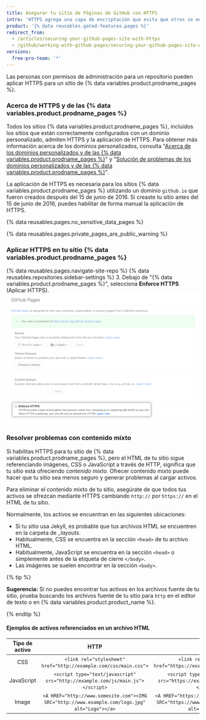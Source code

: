 ```yaml
---
title: Asegurar tu sitio de Páginas de GitHub con HTTPS
intro: 'HTTPS agrega una capa de encriptación que evita que otros se entrometan o manipulen el tráfico en tu sitio. Puedes aplicar HTTPS en tu sitio {% data variables.product.prodname_pages %} para redirigir de forma transparente todas las solicitudes de HTTP a HTTPS.'
product: '{% data reusables.gated-features.pages %}'
redirect_from:
  - /articles/securing-your-github-pages-site-with-https
  - /github/working-with-github-pages/securing-your-github-pages-site-with-https
versions:
  free-pro-team: '*'
---
```

Las personas con permisos de administración para un repositorio pueden aplicar HTTPS para un sitio de {% data variables.product.prodname_pages %}.

### Acerca de HTTPS y de las {% data variables.product.prodname_pages %}

Todos los sitios {% data variables.product.prodname_pages %}, incluidos los sitios que están correctamente configurados con un dominio personalizado, admiten HTTPS y la aplicación de HTTPS. Para obtener más información acerca de los dominios personalizados, consulta "[Acerca de los dominios personalizados y de las {% data variables.product.prodname_pages %}](/articles/about-custom-domains-and-github-pages)" y "[Solución de problemas de los dominios personalizados y de las {% data variables.product.prodname_pages %}](/articles/troubleshooting-custom-domains-and-github-pages#https-errors)".

La aplicación de HTTPS es necesaria para los sitios {% data variables.product.prodname_pages %} utilizando un dominio `github.io` que fueron creados después del 15 de junio de 2016. Si creaste tu sitio antes del 15 de junio de 2016, puedes habilitar de forma manual la aplicación de HTTPS.

{% data reusables.pages.no_sensitive_data_pages %}

{% data reusables.pages.private_pages_are_public_warning %}

### Aplicar HTTPS en tu sitio {% data variables.product.prodname_pages %}

{% data reusables.pages.navigate-site-repo %}
{% data reusables.repositories.sidebar-settings %}
3. Debajo de "{% data variables.product.prodname_pages %}", selecciona **Enforce HTTPS** (Aplicar HTTPS). ![Aplicar casilla de verificación de HTTPS](/assets/images/help/pages/enforce-https-checkbox.png)

### Resolver problemas con contenido mixto

Si habilitas HTTPS para tu sitio de {% data variables.product.prodname_pages %}, pero el HTML de tu sitio sigue referenciando imágenes, CSS o JavaScript a través de HTTP, significa que tu sitio está ofreciendo *contenido mixto*. Ofrecer contenido mixto puede hacer que tu sitio sea menos seguro y generar problemas al cargar activos.

Para eliminar el contenido mixto de tu sitio, asegúrate de que todos tus activos se ofrezcan mediante HTTPS cambiando `http://` por `https://` en el HTML de tu sitio.

Normalmente, los activos se encuentran en las siguientes ubicaciones:
- Si tu sitio usa Jekyll, es probable que tus archivos HTML se encuentren en la carpeta de *_layouts*.
- Habitualmente, CSS se encuentra en la sección `<head>` de tu archivo HTML.
- Habitualmente, JavaScript se encuentra en la sección `<head>` o simplemente antes de la etiqueta de cierre `</body>`.
- Las imágenes se suelen encontrar en la sección `<body>`.

{% tip %}

**Sugerencia:** Si no puedes encontrar tus activos en los archivos fuente de tu sitio, prueba buscando los archivos fuente de tu sitio para `http` en el editor de texto o en {% data variables.product.product_name %}.

{% endtip %}

#### Ejemplos de activos referenciados en un archivo HTML

| Tipo de activo |                                                       HTTP                                                       |                                                       HTTPS                                                        |
|:--------------:|:----------------------------------------------------------------------------------------------------------------:|:------------------------------------------------------------------------------------------------------------------:|
|      CSS       |                      `<link rel="stylesheet" href="http://example.com/css/main.css">`                      |                      `<link rel="stylesheet" href="https://example.com/css/main.css">`                       |
|   JavaScript   |            `<script type="text/javascript" src="http://example.com/js/main.js"></script>`            |            `<script type="text/javascript" src="https://example.com/js/main.js"></script>`             |
|     Image      | `<A HREF="http://www.somesite.com"><IMG SRC="http://www.example.com/logo.jpg" alt="Logo"></a>` | `<A HREF="https://www.somesite.com"><IMG SRC="https://www.example.com/logo.jpg" alt="Logo"></a>` |
